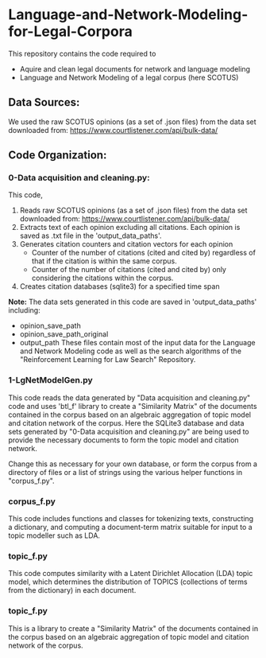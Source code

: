 # Language-and-Network-Modeling-for-Legal-Corpora
This repository contains the code required to
- Aquire and clean legal documents for network and language modeling
- Language and Network Modeling of a legal corpus (here SCOTUS)
## Data Sources:
We used the raw SCOTUS opinions (as a set of .json files) from the data set downloaded from: https://www.courtlistener.com/api/bulk-data/

## Code Organization:

### 0-Data acquisition and cleaning.py:
This code, 
   1. Reads raw SCOTUS opinions (as a set of .json files) from the data set downloaded from: https://www.courtlistener.com/api/bulk-data/
   2. Extracts text of each opinion excluding all citations. Each opinion is saved as .txt file in the 'output_data_paths'.
   3. Generates citation counters and citation vectors for each opinion
        - Counter of the number of citations (cited and cited by) regardless of that if the citation is within the same corpus.
        - Counter of the number of citations (cited and cited by) only considering the citations within the corpus.
   4. Creates citation databases (sqlite3) for a specified time span
   
**Note:**   The data sets generated in this code are saved in 'output_data_paths' including:
- opinion_save_path
- opinion_save_path_original
- output_path
These files contain most of the input data for the Language and Network Modeling code as well as the search algorithms of the "Reinforcement Learning for Law Search" Repository.

### 1-LgNetModelGen.py
This code reads the data generated by "Data acquisition and cleaning.py" code and uses 'btl_f' library to create a "Similarity Matrix" of the documents contained in the corpus based on an algebraic aggregation of topic model and citation network of the corpus. Here the SQLite3 database and data sets generated by "0-Data acquisition and cleaning.py" are being used to provide the necessary documents to form the topic model and citation network.

Change this as necessary for your own database, or form the corpus from a directory of files or a list of strings using the various helper functions in "corpus_f.py".

### corpus_f.py
This code includes functions and classes for tokenizing texts, constructing a
dictionary, and computing a document-term matrix suitable 
for input to a topic modeller such as LDA.


### topic_f.py
This code computes similarity with a Latent Dirichlet Allocation (LDA) topic model, 
which determines the distribution of TOPICS (collections of terms from
the dictionary) in each document.

### topic_f.py
This is a library to create a "Similarity Matrix" of the documents contained in the corpus based on an 
algebraic aggregation of topic model and citation network of the corpus.


